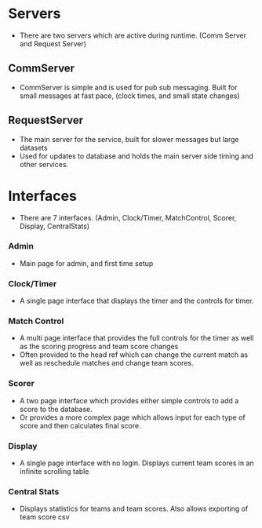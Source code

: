 # Servers
- There are two servers which are active during runtime. (Comm Server and Request Server)

## CommServer
- CommServer is simple and is used for pub sub messaging. Built for small messages at fast pace, (clock times, and small state changes)

## RequestServer
- The main server for the service, built for slower messages but large datasets
- Used for updates to database and holds the main server side timing and other services.

# Interfaces
- There are 7 interfaces. (Admin, Clock/Timer, MatchControl, Scorer, Display, CentralStats)

### Admin
- Main page for admin, and first time setup

### Clock/Timer
- A single page interface that displays the timer and the controls for timer.

### Match Control
- A multi page interface that provides the full controls for the timer as well as the scoring progress and team score changes
- Often provided to the head ref which can change the current match as well as reschedule matches and change team scores.

### Scorer
- A two page interface which provides either simple controls to add a score to the database.
- Or provides a more complex page which allows input for each type of score and then calculates final score.

### Display
- A single page interface with no login. Displays current team scores in an infinite scrolling table

### Central Stats
- Displays statistics for teams and team scores. Also allows exporting of team score csv